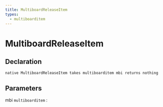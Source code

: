 ```yaml
---
title: MultiboardReleaseItem
types:
  - multiboarditem
---
```


# MultiboardReleaseItem

## Declaration

```jass
native MultiboardReleaseItem takes multiboarditem mbi returns nothing
```

## Parameters
mbi `multiboarditem`
: 
